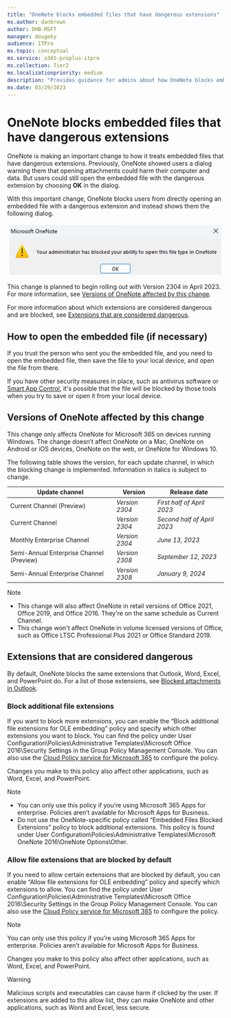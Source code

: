 ```yaml
---
title: "OneNote blocks embedded files that have dangerous extensions"
ms.author: danbrown
author: DHB-MSFT
manager: dougeby
audience: ITPro
ms.topic: conceptual
ms.service: o365-proplus-itpro
ms.collection: Tier2
ms.localizationpriority: medium
description: "Provides guidance for admins about how OneNote blocks embedded files that have dangerous extensions."
ms.date: 03/29/2023
---
```


# OneNote blocks embedded files that have dangerous extensions

OneNote is making an important change to how it treats embedded files that have dangerous extensions. Previously, OneNote showed users a dialog warning them that opening attachments could harm their computer and data. But users could still open the embedded file with the dangerous extension by choosing **OK** in the dialog.

With this important change, OneNote blocks users from directly opening an embedded file with a dangerous extension and instead shows them the following dialog.

![Dialog telling users their admin has blocked opening the file type in OneNote](../images/security/onenote-dialog-block.png)

This change is planned to begin rolling out with Version 2304 in April 2023. For more information, see [Versions of OneNote affected by this change](#versions-of-onenote-affected-by-this-change).

For more information about which extensions are considered dangerous and are blocked, see [Extensions that are considered dangerous](#extensions-that-are-considered-dangerous).

## How to open the embedded file (if necessary)

If you trust the person who sent you the embedded file, and you need to open the embedded file, then save the file to your local device, and open the file from there.

If you have other security measures in place, such as antivirus software or [Smart App Control](https://support.microsoft.com/topic/285ea03d-fa88-4d56-882e-6698afdb7003), it's possible that the file will be blocked by those tools when you try to save or open it from your local device.

## Versions of OneNote affected by this change

This change only affects OneNote for Microsoft 365 on devices running Windows. The change doesn’t affect OneNote on a Mac, OneNote on Android or iOS devices, OneNote on the web, or OneNote for Windows 10.

The following table shows the version, for each update channel, in which the blocking change is implemented. Information in italics is subject to change.

| Update channel                           | Version        | Release date                |
|------------------------------------------|----------------|-----------------------------|
| Current Channel (Preview)                | *Version 2304* | *First half of April 2023*  |
| Current Channel                          | *Version 2304* | *Second half of April 2023* |
| Monthly Enterprise Channel               | *Version 2304* | *June 13, 2023*             |
| Semi-Annual Enterprise Channel (Preview) | *Version 2308* | *September 12, 2023*        |
| Semi-Annual Enterprise Channel           | *Version 2308* | *January 9, 2024*           |

> [!NOTE]
> - This change will also affect OneNote in retail versions of Office 2021, Office 2019, and Office 2016. They're on the same schedule as Current Channel.
> - This change won't affect OneNote in volume licensed versions of Office, such as Office LTSC Professional Plus 2021 or Office Standard 2019.

## Extensions that are considered dangerous

By default, OneNote blocks the same extensions that Outlook, Word, Excel, and PowerPoint do. For a list of those extensions, see [Blocked attachments in Outlook](https://support.microsoft.com/office/434752e1-02d3-4e90-9124-8b81e49a8519).

### Block additional file extensions

If you want to block more extensions, you can enable the “Block additional file extensions for OLE embedding” policy and specify which other extensions you want to block. You can find the policy under User Configuration\Policies\Administrative Templates\Microsoft Office 2016\Security Settings in the Group Policy Management Console. You can also use the [Cloud Policy service for Microsoft 365](../admincenter/overview-cloud-policy.md) to configure the policy.

Changes you make to this policy also affect other applications, such as Word, Excel, and PowerPoint.

> [!NOTE]
> - You can only use this policy if you’re using Microsoft 365 Apps for enterprise. Policies aren’t available for Microsoft Apps for Business.
> - Do not use the OneNote-specific policy called “Embedded Files Blocked Extensions” policy to block additional extensions. This policy is found under User Configuration\Policies\Administrative Templates\Microsoft OneNote 2016\OneNote Options\Other.

### Allow file extensions that are blocked by default

If you need to allow certain extensions that are blocked by default, you can enable “Allow file extensions for OLE embedding” policy and specify which extensions to allow. You can find the policy under User Configuration\Policies\Administrative Templates\Microsoft Office 2016\Security Settings in the Group Policy Management Console. You can also use the [Cloud Policy service for Microsoft 365](../admincenter/overview-cloud-policy.md) to configure the policy.

> [!NOTE]
> You can only use this policy if you’re using Microsoft 365 Apps for enterprise. Policies aren’t available for Microsoft Apps for Business.

Changes you make to this policy also affect other applications, such as Word, Excel, and PowerPoint.

> [!WARNING]
> Malicious scripts and executables can cause harm if clicked by the user. If extensions are added to this allow list, they can make OneNote and other applications, such as Word and Excel, less secure.